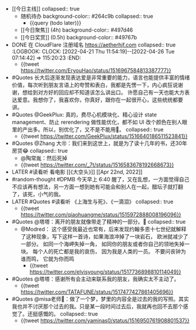 - [[今日主线]]
  collapsed:: true
	- 随机待办
	  background-color:: #264c9b
	  collapsed:: true
		- {{query (todo later)}}
	- [[今日聚焦]] (4h)
	  background-color:: #497d46
	- [[今日奖赏]] (0.5h)
	  background-color:: #49767b
- DONE 在 CloudFlare 注册域名 https://aetherhjf.com
  collapsed:: true
  :LOGBOOK:
  CLOCK: [2022-04-21 Thu 11:54:19]--[2022-04-26 Tue 07:14:42] =>  115:20:23
  :END:
	- {{tweet https://twitter.com/EryouHao/status/1516967584813387777}}
- #Quotes 长大后逐渐发现表达爱是非常重要的能力，语言也能提供丰富的情绪价值，每次听到朋友言语上的夸赞和表白，我都是先愣一下，内心疯狂说谢谢，想给到对方好的回应却不知道该怎么讲出口。
  许愿自己有一天也能大方表达爱意。我想你了，我喜欢你，你真好，跟你在一起很开心，这些统统都要讲。
- #Quotes @GeekPlux: 真的，费尽心机模块化、精心设计 state management、防止 rerendering 做性能优化，都不如 UI 改个颜色在别人眼里的产出多。所以，别优化了，又不是不能用🤔。
  collapsed:: true
	- {{tweet https://twitter.com/GeekPlux/status/1516640186511523841}}
- #Quotes @Zhang 大🉑：我们来到这世上，就是为了读十几年的书，还30年房贷😂
  collapsed:: true
	- @陶常胤：然后死掉
	- {{tweet https://twitter.com/_7t/status/1516583678192668673}}
- LATER #读看听 看电影 [[《大空头》]] [[Apr 22nd, 2022]]
- #random-thought #DPMB 今天早上 6:40 醒了，又在乱想，一方面觉得自己不应该再有想法，另一方面一想到她有可能会和别人在一起，醋坛子就打翻了，该死，小气的我。
- LATER #Quotes #读看听 《上海生与死》、《一滴泪》
  collapsed:: true
	- {{tweet https://twitter.com/qiaohuangme/status/1515972888008196096}}
- #Quotes @塔塔：离开的朋友就像带走了精神的一部分。🙁
  collapsed:: true
	- @Modred：
	  这个感受我最近也常有，后来发现约翰多恩十七世纪就解释了这种现象，写下这样一首诗，如果海浪冲掉了一块岩石， 欧洲就减少了一部分。 如同一个海岬失掉一角， 如同你的朋友或者你自己的领地失掉一块。 每个人的死亡都是我的哀伤， 因为我是人类的一员。 不要问丧钟为谁而鸣， 它就为你而鸣
		- {{tweet https://twitter.com/elvisyoung/status/1517736898810114049}}
- #Quotes @塔塔：感谢所有会主动来联系我的朋友，我确实太不主动了。
	- {{tweet https://twitter.com/TATAFUNE/status/1517477427861405696}}
- #Quotes @misa老师🐑：做了一个梦，梦里的内容全是过去的我的写照。其实我也并不讨厌那个过去的我。只是某一段时间过去后，我就再也回不去那个感觉了。还挺感慨的。
  collapsed:: true
	- {{tweet https://twitter.com/yaminas0/status/1516950761908801537}}